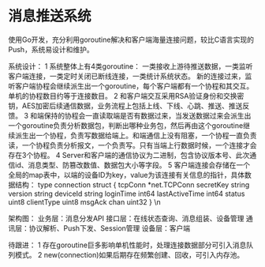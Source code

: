 # 消息推送系统
使用Go开发，充分利用goroutine解决和客户端海量连接问题，较比C语言实现的Push，系统易设计和维护。

系统设计：
1 系统整体上有4类goroutine：
一类接收上游待推送数据，一类监听客户端连接，一类定时关闭已断线连接，一类统计系统状态。
新的连接过来，监听客户端协程会继续派生出一个goroutine，每个客户端都有一个协程和其交互。单机的协程数目约等于连接数目。
2 和客户端交互采用RSA验证身份和交换密钥，AES加密后续通信数据，业务流程上包括上线、下线、心跳、推送、推送反馈。
3 和端保持的协程会一直读取端是否有数据过来，当发送数据过来会派生出一个goroutine负责分析数据包，判断出哪种业务包，然后再由这个goroutine继续派生出一个协程，负责写数据给端上。和端通信上没有阻塞，一个协程一直负责读，一个协程负责分析报文，一个负责写。只有当端上行数据时候，一个连接才会存在3个协程。
4 Server和客户端的通信协议为二进制，包含协议版本号、此次通信id、消息类型、防篡改数值、数据包大小等字段。
5 客户端连接会存储在一个全局的map表中，以端的设备ID为key，value为该连接有关信息的指针，具体数据结构：
type connection struct {
	tcpConn        *net.TCPConn
	secretKey      string
	version        string
	deviceId       string
	loginTime      int64
	lastActiveTime int64
	status         uint8
	clientType     uint8
	msgAck         chan uint32
}
\n

架构图：
业务层：消息分发API
接口层：在线状态查询、消息组装、设备管理
通讯层：协议解析、Push下发、Session管理
设备层：客户端

待跟进：
1 存在goroutine巨多影响单机性能时，处理连接数据部分可引入消息队列模式。
2 new(connection)如果后期存在频繁创建、回收，可引入内存池。
